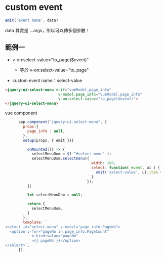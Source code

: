 # custom event

```js
emit('event name', data)
```

data 其實是 ...args，所以可以傳多個參數 ! 


## 範例一

- v-on:select-value="to_page($event)"
  - 等於 v-on:select-value="to_page"

- custom event name：select-value

```html
<jquery-ui-select-menu v-if="vueModel.page_info"
                        v-model:page_info="vueModel.page_info"
                        v-on:select-value="to_page($event)">
</jquery-ui-select-menu>
```

vue component

```js
      app.component("jquery-ui-select-menu", {
        props:{
          page_info : null,
        },
        setup(props, { emit }){

          onMounted(() => {
            selectMenuDom = $( "#select-menu" );
            selectMenuDom.selectmenu({
                                       width: 100,
                                       select: function( event, ui ) {
                                         emit('select-value', ui.item.value)
                                       }
                                     });
          })

          let selectMenuDom = null;

          return {
            selectMenuDom,
          }
        },
        template: `
<select id="select-menu" v-model="page_info.PageNo">
  <option v-for="pageNo in page_info.PageCount"
            v-bind:value="pageNo"
            >{{ pageNo }}</option>
</select>`,
      });
```